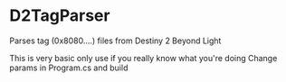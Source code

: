 # D2TagParser
Parses tag (0x8080....) files from Destiny 2 Beyond Light

This is very basic only use if you really know what you're doing
Change params in Program.cs and build